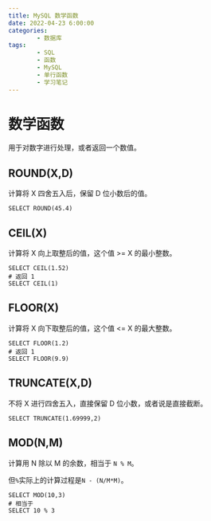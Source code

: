 ```yaml
---
title: MySQL 数学函数
date: 2022-04-23 6:00:00
categories:
        - 数据库
tags:
        - SQL
        - 函数
        - MySQL
        - 单行函数
        - 学习笔记
---
```


# 数学函数

用于对数字进行处理，或者返回一个数值。

## ROUND(X,D)

计算将 X 四舍五入后，保留 D 位小数后的值。

```mysql
SELECT ROUND(45.4)
```

## CEIL(X)

计算将 X 向上取整后的值，这个值 >= X 的最小整数。

```MySQL
SELECT CEIL(1.52)
# 返回 1
SELECT CEIL(1)
```

## FLOOR(X)

计算将 X 向下取整后的值，这个值 <= X 的最大整数。

```mysql
SELECT FLOOR(1.2)
# 返回 1
SELECT FLOOR(9.9)
```

## TRUNCATE(X,D)

不将 X 进行四舍五入，直接保留 D 位小数，或者说是直接截断。

```MySQL
SELECT TRUNCATE(1.69999,2)
```

## MOD(N,M)

计算用 N 除以 M 的余数，相当于 `N % M`。

但`%`实际上的计算过程是`N - (N/M*M)`。

```MySQL
SELECT MOD(10,3)
# 相当于
SELECT 10 % 3
```
